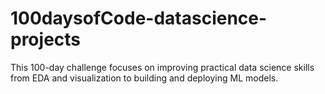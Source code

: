 # 100daysofCode-datascience-projects
This 100-day challenge focuses on improving practical data science skills from EDA and visualization to building and deploying ML models. 
